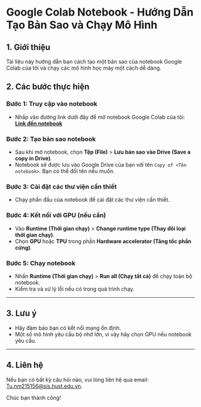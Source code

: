# Google Colab Notebook - Hướng Dẫn Tạo Bản Sao và Chạy Mô Hình

## 1. Giới thiệu

Tài liệu này hướng dẫn bạn cách tạo một bản sao của notebook Google Colab của tôi và chạy các mô hình học máy một cách dễ dàng. 

## 2. Các bước thực hiện

### Bước 1: Truy cập vào notebook
- Nhấp vào đường link dưới đây để mở notebook Google Colab của tôi:  
[**Link đến notebook**](<>)

### Bước 2: Tạo bản sao notebook
- Sau khi mở notebook, chọn **Tệp (File)** > **Lưu bản sao vào Drive (Save a copy in Drive)**.  
- Notebook sẽ được lưu vào Google Drive của bạn với tên `Copy of <Tên notebook>`. Bạn có thể đổi tên nếu muốn.

### Bước 3: Cài đặt các thư viện cần thiết
- Chạy phần đầu của notebook để cài đặt các thư viện cần thiết.





### Bước 4: Kết nối với GPU (nếu cần)
- Vào **Runtime (Thời gian chạy)** > **Change runtime type (Thay đổi loại thời gian chạy)**.  
- Chọn **GPU** hoặc **TPU** trong phần **Hardware accelerator (Tăng tốc phần cứng)**.

### Bước 5: Chạy notebook
- Nhấn **Runtime (Thời gian chạy)** > **Run all (Chạy tất cả)** để chạy toàn bộ notebook.  
- Kiểm tra và xử lý lỗi nếu có trong quá trình chạy.

---

## 3. Lưu ý

- Hãy đảm bảo bạn có kết nối mạng ổn định.  
- Một số mô hình yêu cầu bộ nhớ lớn, vì vậy hãy chọn GPU nếu notebook yêu cầu.  

---

## 4. Liên hệ

Nếu bạn có bất kỳ câu hỏi nào, vui lòng liên hệ qua email: <Tu.nm215156@sis.hust.edu.vn>.

Chúc bạn thành công!
